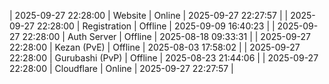 | 2025-09-27 22:28:00 | Website | Online | 2025-09-27 22:27:57 |
| 2025-09-27 22:28:00 | Registration | Offline | 2025-09-09 16:40:23 |
| 2025-09-27 22:28:00 | Auth Server | Offline | 2025-08-18 09:33:31 |
| 2025-09-27 22:28:00 | Kezan (PvE) | Offline | 2025-08-03 17:58:02 |
| 2025-09-27 22:28:00 | Gurubashi (PvP) | Offline | 2025-08-23 21:44:06 |
| 2025-09-27 22:28:00 | Cloudflare | Online | 2025-09-27 22:27:57 |
